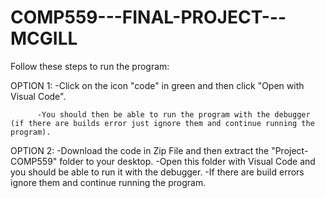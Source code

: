 ﻿# COMP559---FINAL-PROJECT---MCGILL
 
 Follow these steps to run the program:
 
OPTION 1: 
          -Click on the icon "code" in green and then click "Open with Visual Code". 
          
          -You should then be able to run the program with the debugger (if there are builds error just ignore them and continue running the program).
          
OPTION 2:
          -Download the code in Zip File and then extract the "Project-COMP559" folder to your desktop.
          -Open this folder with Visual Code and you should be able to run it with the debugger.
          -If there are build errors ignore them and continue running the program.
